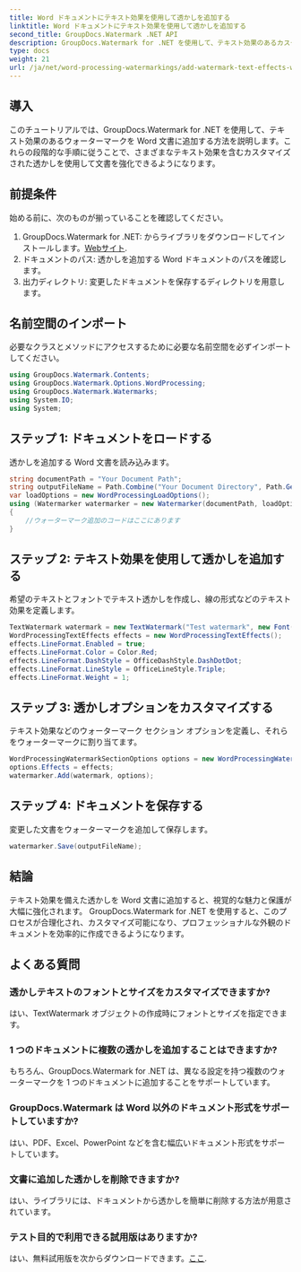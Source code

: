 ```yaml
---
title: Word ドキュメントにテキスト効果を使用して透かしを追加する
linktitle: Word ドキュメントにテキスト効果を使用して透かしを追加する
second_title: GroupDocs.Watermark .NET API
description: GroupDocs.Watermark for .NET を使用して、テキスト効果のあるカスタム ウォーターマークを Word 文書に追加する方法を学びます。ドキュメントのセキュリティと視覚的なアピールを簡単に実現します。
type: docs
weight: 21
url: /ja/net/word-processing-watermarkings/add-watermark-text-effects-word-docs/
---
```

## 導入
このチュートリアルでは、GroupDocs.Watermark for .NET を使用して、テキスト効果のあるウォーターマークを Word 文書に追加する方法を説明します。これらの段階的な手順に従うことで、さまざまなテキスト効果を含むカスタマイズされた透かしを使用して文書を強化できるようになります。
## 前提条件
始める前に、次のものが揃っていることを確認してください。
1.  GroupDocs.Watermark for .NET: からライブラリをダウンロードしてインストールします。[Webサイト](https://releases.groupdocs.com/Watermark/net/).
2. ドキュメントのパス: 透かしを追加する Word ドキュメントのパスを確認します。
3. 出力ディレクトリ: 変更したドキュメントを保存するディレクトリを用意します。

## 名前空間のインポート
必要なクラスとメソッドにアクセスするために必要な名前空間を必ずインポートしてください。
```csharp
using GroupDocs.Watermark.Contents;
using GroupDocs.Watermark.Options.WordProcessing;
using GroupDocs.Watermark.Watermarks;
using System.IO;
using System;
```
## ステップ 1: ドキュメントをロードする
透かしを追加する Word 文書を読み込みます。
```csharp
string documentPath = "Your Document Path";
string outputFileName = Path.Combine("Your Document Directory", Path.GetFileName(documentPath));
var loadOptions = new WordProcessingLoadOptions();
using (Watermarker watermarker = new Watermarker(documentPath, loadOptions))
{
    //ウォーターマーク追加のコードはここにあります
}
```
## ステップ 2: テキスト効果を使用して透かしを追加する
希望のテキストとフォントでテキスト透かしを作成し、線の形式などのテキスト効果を定義します。
```csharp
TextWatermark watermark = new TextWatermark("Test watermark", new Font("Arial", 19));
WordProcessingTextEffects effects = new WordProcessingTextEffects();
effects.LineFormat.Enabled = true;
effects.LineFormat.Color = Color.Red;
effects.LineFormat.DashStyle = OfficeDashStyle.DashDotDot;
effects.LineFormat.LineStyle = OfficeLineStyle.Triple;
effects.LineFormat.Weight = 1;
```
## ステップ 3: 透かしオプションをカスタマイズする
テキスト効果などのウォーターマーク セクション オプションを定義し、それらをウォーターマークに割り当てます。
```csharp
WordProcessingWatermarkSectionOptions options = new WordProcessingWatermarkSectionOptions();
options.Effects = effects;
watermarker.Add(watermark, options);
```
## ステップ 4: ドキュメントを保存する
変更した文書をウォーターマークを追加して保存します。
```csharp
watermarker.Save(outputFileName);
```

## 結論
テキスト効果を備えた透かしを Word 文書に追加すると、視覚的な魅力と保護が大幅に強化されます。 GroupDocs.Watermark for .NET を使用すると、このプロセスが合理化され、カスタマイズ可能になり、プロフェッショナルな外観のドキュメントを効率的に作成できるようになります。
## よくある質問
### 透かしテキストのフォントとサイズをカスタマイズできますか?
はい、TextWatermark オブジェクトの作成時にフォントとサイズを指定できます。
### 1 つのドキュメントに複数の透かしを追加することはできますか?
もちろん、GroupDocs.Watermark for .NET は、異なる設定を持つ複数のウォーターマークを 1 つのドキュメントに追加することをサポートしています。
### GroupDocs.Watermark は Word 以外のドキュメント形式をサポートしていますか?
はい、PDF、Excel、PowerPoint などを含む幅広いドキュメント形式をサポートしています。
### 文書に追加した透かしを削除できますか?
はい、ライブラリには、ドキュメントから透かしを簡単に削除する方法が用意されています。
### テスト目的で利用できる試用版はありますか?
はい、無料試用版を次からダウンロードできます。[ここ](https://releases.groupdocs.com/).